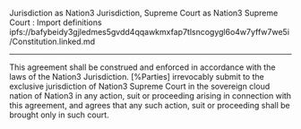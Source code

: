 Jurisdiction as Nation3 Jurisdiction, Supreme Court as Nation3 Supreme Court
: Import definitions ipfs://bafybeidy3gjledmes5gvdd4qqawkmxfap7tlsncogygl6o4w7yffw7we5i/Constitution.linked.md

---

This agreement shall be construed and enforced in accordance with the laws of the Nation3 Jurisdiction.
[%Parties] irrevocably submit to the exclusive jurisdiction of Nation3 Supreme Court in the sovereign cloud nation of Nation3 in any action, suit or proceeding arising in connection with this agreement, and agrees that any such action, suit or proceeding shall be brought only in such court.
